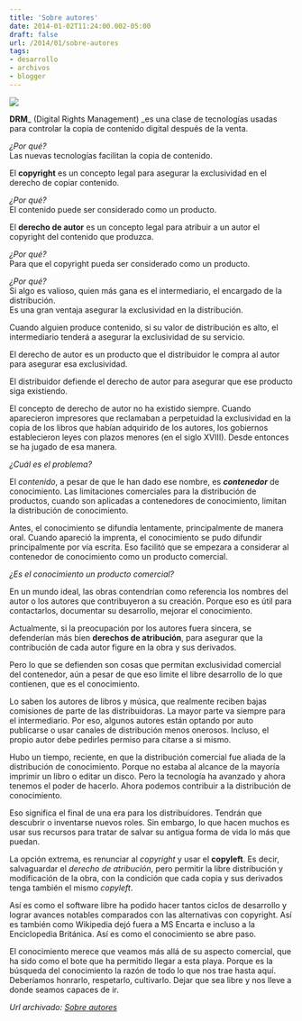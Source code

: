 ```yaml
---
title: 'Sobre autores'
date: 2014-01-02T11:24:00.002-05:00
draft: false
url: /2014/01/sobre-autores
tags: 
- desarrollo
- archivos
- blogger
---
```


[![](https://3.bp.blogspot.com/-07Ql9iT2_HE/UXqrtGc4-kI/AAAAAAAACEc/MGlDIE6EitM/s320/laberinto-de-libros-4.jpg)](https://3.bp.blogspot.com/-07Ql9iT2_HE/UXqrtGc4-kI/AAAAAAAACEc/MGlDIE6EitM/s1600/laberinto-de-libros-4.jpg)

**DRM**_ (Digital Rights Management) _es una clase de tecnologías usadas para controlar la copia de contenido digital después de la venta.  
  
_¿Por qué?_  
Las nuevas tecnologías facilitan la copia de contenido.  
  
El **copyright** es un concepto legal para asegurar la exclusividad en el derecho de copiar contenido.  
  
_¿Por qué?_  
El contenido puede ser considerado como un producto.  
  
El **derecho de autor** es un concepto legal para atribuir a un autor el copyright del contenido que produzca.  
  
_¿Por qué?_  
Para que el copyright pueda ser considerado como un producto.  
  
_¿Por qué?_  
Si algo es valioso, quien más gana es el intermediario, el encargado de la distribución.  
Es una gran ventaja asegurar la exclusividad en la distribución.  

Cuando alguien produce contenido, si su valor de distribución es alto, el intermediario tenderá a asegurar la exclusividad de su servicio.

El derecho de autor es un producto que el distribuidor le compra al autor para asegurar esa exclusividad.

El distribuidor defiende el derecho de autor para asegurar que ese producto siga existiendo.

  

El concepto de derecho de autor no ha existido siempre. Cuando aparecieron impresores que reclamaban a perpetuidad la exclusividad en la copia de los libros que habían adquirido de los autores, los gobiernos establecieron leyes con plazos menores (en el siglo XVIII). Desde entonces se ha jugado de esa manera.

  

_¿Cuál es el problema?_

El _contenido_, a pesar de que le han dado ese nombre, es **_contenedor_** de conocimiento. Las limitaciones comerciales para la distribución de productos, cuando son aplicadas a contenedores de conocimiento, limitan la distribución de conocimiento.

  

Antes, el conocimiento se difundía lentamente, principalmente de manera oral. Cuando apareció la imprenta, el conocimiento se pudo difundir principalmente por vía escrita. Eso facilitó que se empezara a considerar al contenedor de conocimiento como un producto comercial.

  

_¿Es el conocimiento un producto comercial?_

En un mundo ideal, las obras contendrían como referencia los nombres del autor o los autores que contribuyeron a su creación. Porque eso es útil para contactarlos, documentar su desarrollo, mejorar el conocimiento.

  

Actualmente, si la preocupación por los autores fuera sincera, se defenderían más bien **derechos de atribución**, para asegurar que la contribución de cada autor figure en la obra y sus derivados.

  

Pero lo que se defienden son cosas que permitan exclusividad comercial del contenedor, aún a pesar de que eso limite el libre desarrollo de lo que contienen, que es el conocimiento.

  

Lo saben los autores de libros y música, que realmente reciben bajas comisiones de parte de las distribuidoras. La mayor parte va siempre para el intermediario. Por eso, algunos autores están optando por auto publicarse o usar canales de distribución menos onerosos. Incluso, el propio autor debe pedirles permiso para citarse a si mismo.  
  
Hubo un tiempo, reciente, en que la distribución comercial fue aliada de la distribución de conocimiento. Porque no estaba al alcance de la mayoría imprimir un libro o editar un disco. Pero la tecnología ha avanzado y ahora tenemos el poder de hacerlo. Ahora podemos contribuir a la distribución de conocimiento.  
  
Eso significa el final de una era para los distribuidores. Tendrán que descubrir o inventarse nuevos roles. Sin embargo, lo que hacen muchos es usar sus recursos para tratar de salvar su antigua forma de vida lo más que puedan.

  

La opción extrema, es renunciar al _copyright_ y usar el **copyleft**. Es decir, salvaguardar el _derecho de atribución_, pero permitir la libre distribución y modificación de la obra, con la condición que cada copia y sus derivados tenga también el mismo _copyleft_.

  

Así es como el software libre ha podido hacer tantos ciclos de desarrollo y lograr avances notables comparados con las alternativas con copyright. Así es también como Wikipedia dejó fuera a MS Encarta e incluso a la Enciclopedia Británica. Así es como el conocimiento se abre paso.

  

El conocimiento merece que veamos más allá de su aspecto comercial, que ha sido como el bote que ha permitido llegar a esta playa. Porque es la búsqueda del conocimiento la razón de todo lo que nos trae hasta aquí. Deberíamos honrarlo, respetarlo, cultivarlo. Dejar que sea libre y nos lleve a donde seamos capaces de ir.

_*Url archivado: [Sobre autores](https://akcdev.blogspot.com/2014/01/sobre-autores.html)*_
